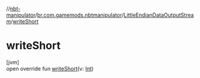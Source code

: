 //[nbt-manipulator](../../../index.md)/[br.com.gamemods.nbtmanipulator](../index.md)/[LittleEndianDataOutputStream](index.md)/[writeShort](write-short.md)

# writeShort

[jvm]\
open override fun [writeShort](write-short.md)(v: [Int](https://kotlinlang.org/api/latest/jvm/stdlib/kotlin/-int/index.html))
